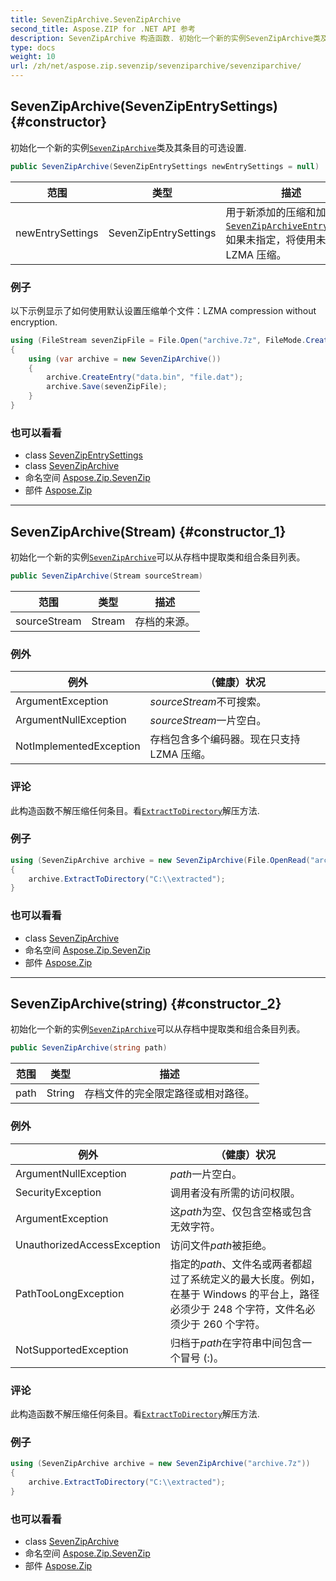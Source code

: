 ```yaml
---
title: SevenZipArchive.SevenZipArchive
second_title: Aspose.ZIP for .NET API 参考
description: SevenZipArchive 构造函数. 初始化一个新的实例SevenZipArchive类及其条目的可选设置.
type: docs
weight: 10
url: /zh/net/aspose.zip.sevenzip/sevenziparchive/sevenziparchive/
---
```

## SevenZipArchive(SevenZipEntrySettings) {#constructor}

初始化一个新的实例[`SevenZipArchive`](../)类及其条目的可选设置.

```csharp
public SevenZipArchive(SevenZipEntrySettings newEntrySettings = null)
```

| 范围 | 类型 | 描述 |
| --- | --- | --- |
| newEntrySettings | SevenZipEntrySettings | 用于新添加的压缩和加密设置[`SevenZipArchiveEntry`](../../sevenziparchiveentry/)items. 如果未指定，将使用未加密的 LZMA 压缩。 |

### 例子

以下示例显示了如何使用默认设置压缩单个文件：LZMA compression without encryption.

```csharp
using (FileStream sevenZipFile = File.Open("archive.7z", FileMode.Create))
{
    using (var archive = new SevenZipArchive())
    {
        archive.CreateEntry("data.bin", "file.dat");
        archive.Save(sevenZipFile);
    }
}
```

### 也可以看看

* class [SevenZipEntrySettings](../../../aspose.zip.saving/sevenzipentrysettings/)
* class [SevenZipArchive](../)
* 命名空间 [Aspose.Zip.SevenZip](../../sevenziparchive/)
* 部件 [Aspose.Zip](../../../)

---

## SevenZipArchive(Stream) {#constructor_1}

初始化一个新的实例[`SevenZipArchive`](../)可以从存档中提取类和组合条目列表。

```csharp
public SevenZipArchive(Stream sourceStream)
```

| 范围 | 类型 | 描述 |
| --- | --- | --- |
| sourceStream | Stream | 存档的来源。 |

### 例外

| 例外 | （健康）状况 |
| --- | --- |
| ArgumentException | *sourceStream*不可搜索。 |
| ArgumentNullException | *sourceStream*一片空白。 |
| NotImplementedException | 存档包含多个编码器。现在只支持 LZMA 压缩。 |

### 评论

此构造函数不解压缩任何条目。看[`ExtractToDirectory`](../extracttodirectory/)解压方法.

### 例子

```csharp
using (SevenZipArchive archive = new SevenZipArchive(File.OpenRead("archive.7z")))
{
    archive.ExtractToDirectory("C:\\extracted");
}
```

### 也可以看看

* class [SevenZipArchive](../)
* 命名空间 [Aspose.Zip.SevenZip](../../sevenziparchive/)
* 部件 [Aspose.Zip](../../../)

---

## SevenZipArchive(string) {#constructor_2}

初始化一个新的实例[`SevenZipArchive`](../)可以从存档中提取类和组合条目列表。

```csharp
public SevenZipArchive(string path)
```

| 范围 | 类型 | 描述 |
| --- | --- | --- |
| path | String | 存档文件的完全限定路径或相对路径。 |

### 例外

| 例外 | （健康）状况 |
| --- | --- |
| ArgumentNullException | *path*一片空白。 |
| SecurityException | 调用者没有所需的访问权限。 |
| ArgumentException | 这*path*为空、仅包含空格或包含无效字符。 |
| UnauthorizedAccessException | 访问文件*path*被拒绝。 |
| PathTooLongException | 指定的*path*、文件名或两者都超过了系统定义的最大长度。例如，在基于 Windows 的平台上，路径必须少于 248 个字符，文件名必须少于 260 个字符。 |
| NotSupportedException | 归档于*path*在字符串中间包含一个冒号 (:)。 |

### 评论

此构造函数不解压缩任何条目。看[`ExtractToDirectory`](../extracttodirectory/)解压方法.

### 例子

```csharp
using (SevenZipArchive archive = new SevenZipArchive("archive.7z"))
{
    archive.ExtractToDirectory("C:\\extracted");
}
```

### 也可以看看

* class [SevenZipArchive](../)
* 命名空间 [Aspose.Zip.SevenZip](../../sevenziparchive/)
* 部件 [Aspose.Zip](../../../)



